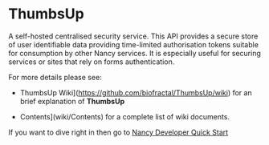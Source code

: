 ThumbsUp
========

A self-hosted centralised security service. This API provides a secure store of user identifiable data providing time-limited authorisation tokens suitable for consumption by other Nancy services. It is especially useful for securing services or sites that rely on forms authentication.

For more details please see:

* ThumbsUp Wiki](https://github.com/biofractal/ThumbsUp/wiki) for an brief explanation of **ThumbsUp**

* Contents](wiki/Contents) for a complete list of wiki documents. 

If you want to dive right in then go to [Nancy Developer Quick Start](wiki/Nancy-Developer-Quick-Start)
